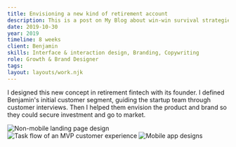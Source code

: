 ```yaml
---
title: Envisioning a new kind of retirement account
description: This is a post on My Blog about win-win survival strategies.
date: 2019-10-30
year: 2019
timeline: 8 weeks
client: Benjamin
skills: Interface & interaction design, Branding, Copywriting
role: Growth & Brand Designer
tags:
layout: layouts/work.njk
---
```

<p>I designed this new concept in retirement fintech with its founder. I defined Benjamin's initial customer segment, guiding the startup team through customer interviews. Then I helped them envision the product and brand so they could secure investment and go to market.</p>
<img
  class='post-img'
  src='../../img/benjamin/landing-page.png'
  srcset=''
  alt='Non-mobile landing page design'
/>
<img
  class='post-img'
  src='../../img/benjamin/mvp-flow.png'
  srcset=''
  alt='Task flow of an MVP customer experience'
/>
<img
  class='post-img'
  src='../../img/benjamin/mvp-app-screens.png'
  srcset=''
  alt='Mobile app designs'
/>
